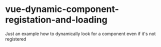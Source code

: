 # vue-dynamic-component-registation-and-loading
Just an example how to dynamically look for a component even if it's not registered
